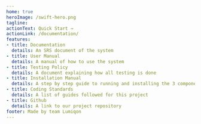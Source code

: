 ```yaml
---
home: true
heroImage: /swift-hero.png
tagline: 
actionText: Quick Start →
actionLink: /documentation/
features:
- title: Documentation
  details: An SRS document of the system
- title: User Manual
  details: A manual of how to use the system
- title: Testing Policy
  details: A document explaining how all testing is done
- title: Installation Manual
  details: A step by step guide to running and installing the 3 components of the systems
- title: Coding Standards
  details: A list of guides followed for this project
- title: Github
  details: A link to our project repository
footer: Made by team Lumiqon
---
```

